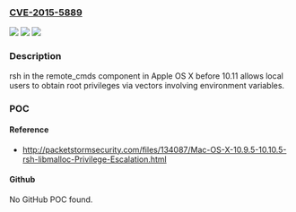 ### [CVE-2015-5889](https://cve.mitre.org/cgi-bin/cvename.cgi?name=CVE-2015-5889)
![](https://img.shields.io/static/v1?label=Product&message=n%2Fa&color=blue)
![](https://img.shields.io/static/v1?label=Version&message=n%2Fa&color=blue)
![](https://img.shields.io/static/v1?label=Vulnerability&message=n%2Fa&color=brighgreen)

### Description

rsh in the remote_cmds component in Apple OS X before 10.11 allows local users to obtain root privileges via vectors involving environment variables.

### POC

#### Reference
- http://packetstormsecurity.com/files/134087/Mac-OS-X-10.9.5-10.10.5-rsh-libmalloc-Privilege-Escalation.html

#### Github
No GitHub POC found.

